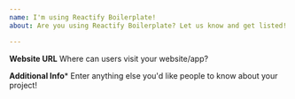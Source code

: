 ```yaml
---
name: I'm using Reactify Boilerplate!
about: Are you using Reactify Boilerplate? Let us know and get listed!

---
```


**Website URL**
Where can users visit your website/app?

**Additional Info***
Enter anything else you'd like people to know about your project!
